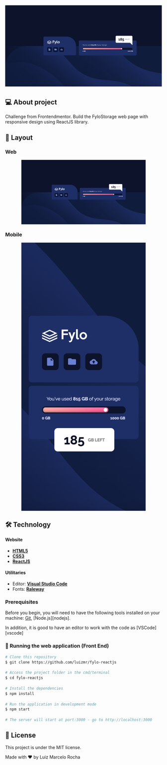 <h1 align="center">
    <img alt="FyloStorage" title="#FyloStorage" src="./assets/web.png" />
</h1>

## 💻 About project

Challenge from Frontendmentor. Build the FyloStorage web page with responsive design using ReactJS library.

## 🎨 Layout

### Web

<p align="center" style="display: flex; align-items: flex-start; justify-content: center;">
  <img alt="FyloStorageWeb" title="#FyloStorageWeb" src="./assets/web.png" width="400px">

</p>

### Mobile

<p align="center" style="display: flex; align-items: flex-start; justify-content: center;">
  <img alt="FyloStorageMobile" title="#FyloStorageMobile" src="./assets/mobile.png" width="400px">

</p>

## 🛠 Technology

#### **Website**

-   **[HTML5](https://developer.mozilla.org/pt-BR/docs/Web/HTML/HTML5)**
-   **[CSS3](https://developer.mozilla.org/pt-BR/docs/Web/CSS)**
-   **[ReactJS](https://pt-br.reactjs.org/)**

#### **Utilitaries**

-   Editor: **[Visual Studio Code](https://code.visualstudio.com/)**
-   Fonts: **[Raleway](https://fonts.googleapis.com/css2?family=Raleway:wght@400;700&display=swap)**

### Prerequisites

Before you begin, you will need to have the following tools installed on your machine:
[Git](https://git-scm.com), [Node.js][nodejs].

In addition, it is good to have an editor to work with the code as [VSCode][vscode]

### 🧭 Running the web application (Front End)

```bash
# Clone this repository
$ git clone https://github.com/luizmr/fylo-reactjs

# Access the project folder in the cmd/terminal
$ cd fylo-reactjs

# Install the dependencies
$ npm install

# Run the application in development mode
$ npm start

# The server will start at port:3000 - go to http://localhost:3000
```

## 📝 License

This project is under the MIT license.

Made with ❤️ by Luiz Marcelo Rocha
